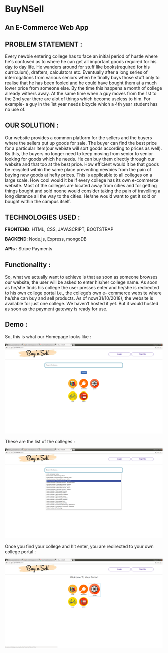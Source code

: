 # BuyNSell
## An E-Commerce Web App


## PROBLEM STATEMENT :
 Every newbie entering college has to face an initial period of hustle
 where he's confused as to where he can get all important goods
 required for his day to day life. He wanders around for stuff like
 books(required for his curriculum), drafters, calculators etc. Eventually
 after a long series of interrogations from various seniors when he
 finally buys those stuff only to realise that he has been fooled and he
 could have bought them at a much lower price from someone else. By
 the time this happens a month of college already withers away. At the
 same time when a guy moves from the 1st to the 2nd year there are
 alot of things which become useless to him. For example- a guy in the
 1st year needs bicycle which a 4th year student has no use of.

 ## OUR SOLUTION :
 Our website provides a common platform for the sellers and the buyers
 where the sellers put up goods for sale. The buyer can find the best
 price for a particular item(our webiste will sort goods according to
 prices as well). By this, the buyers no longer need to keep moving from
 senior to senior looking for goods which he needs. He can buy them
 directly through our website and that too at the best price. How
 efficient would it be that goods be recycled within the same place
 preventing newbies from the pain of buying new goods at hefty prices.
 This is applicable to all colleges on a large scale. How cool would it be
 if every college has its own e-commerce website. Most of the colleges
 are located away from cities and for getting things bought and sold
 noone would consider taking the pain of travelling a long distance all
 the way to the cities. He/she would want to get it sold or bought within
 the campus itself.

 ## TECHNOLOGIES USED :
 
 **FRONTEND**: HTML, CSS, JAVASCRIPT, BOOTSTRAP

 **BACKEND**: Node.js, Express, mongoDB

 **APIs** : Stripe Payments

## Functionality :

So, what we actually want to achieve is that as soon as someone
browses our website, the user will be asked to enter his/her college
name. As soon as he/she finds his college the user presses enter and
he/she is redirected to his own college portal i.e., the college’s own e-
commerce website where he/she can buy and sell products. As of
now(31/10/2018), the website is available for just one college. We
haven’t hosted it yet. But it would hosted as soon as the payment
gateway is ready for use.

## Demo :
So, this is what our Homepage looks like :

<div align="center">
    <img src="/screenshots/buyNsell2.png" </img>
</div>

These are the list of the colleges :

<div align="center">
    <img src="/screenshots/search.png" </img>
</div>

Once you find your college and hit enter, you are redirected to your own college portal :

<div align="center">
    <img src="/screenshots/portal.png" </img>
</div>
